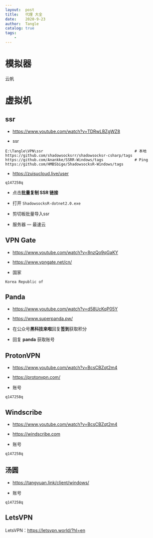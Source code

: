 ```yaml
---
layout:  post
title:   代理 大全
date:    2020-9-23
author:  Tangle
catalog: true
tags:
    - 
---
```


# 模拟器

云帆

# 虚拟机

## ssr

- <https://www.youtube.com/watch?v=TDRwLBZgWZ8>

- ssr

```
E:\Tangle\VPN\ssr                                         # 本地
https://github.com/shadowsocksrr/shadowsocksr-csharp/tags
https://github.com/Anankke/SSRR-Windows/tags              # Ping
https://github.com/HMBSbige/ShadowsocksR-Windows/tags
```

- <https://zuisucloud.live/user>

```
q147258q
```

- 点击**批量复制 SSR 链接**

- 打开 `ShadowsocksR-dotnet2.0.exe`

- 剪切板批量导入ssr

- 服务器 — 最速云

## VPN Gate

- <https://www.youtube.com/watch?v=8nzQo9qGaKY>

- <https://www.vpngate.net/cn/>

- 国家

```
Korea Republic of
```
    
## Panda

- <https://www.youtube.com/watch?v=d58UcKqP05Y>

- <https://www.superpanda.pw/>

- 在公众号**黑科技来啦**回复**签到**获取积分

- 回复 **panda** 获取账号

## ProtonVPN

- <https://www.youtube.com/watch?v=BcsCBZqt2m4>

- <https://protonvpn.com/>

- 账号

```
q147258q
```
    
## Windscribe

- <https://www.youtube.com/watch?v=BcsCBZqt2m4>

- <https://windscribe.com>

- 账号

```
q147258q
```

## 汤圆

- <https://tangyuan.link/client/windows/>

- 账号

```
q147258q
```

## LetsVPN

LetsVPN：<https://letsvpn.world/?hl=en>
